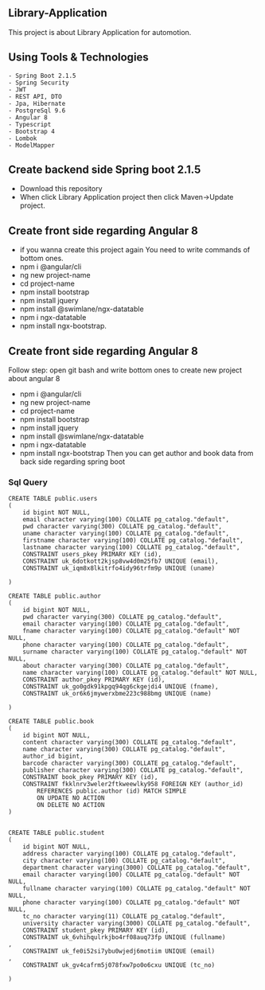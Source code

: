## Library-Application
This project is about Library Application for automotion. 

## Using Tools & Technologies
``` 
- Spring Boot 2.1.5
- Spring Security
- JWT
- REST API, DTO
- Jpa, Hibernate
- PostgreSql 9.6
- Angular 8
- Typescript
- Bootstrap 4
- Lombok
- ModelMapper
```

## Create backend side Spring boot 2.1.5
- Download this repository
- When click Library Application project then click Maven->Update project.

## Create front side regarding Angular 8
- if you wanna create this project again You need to write commands of bottom ones.
- npm i @angular/cli
- ng new project-name
- cd project-name
- npm install bootstrap
- npm install jquery
- npm install @swimlane/ngx-datatable
- npm i ngx-datatable
- npm install ngx-bootstrap.

## Create front side regarding Angular 8
Follow step: open git bash and write bottom ones to create new project about angular 8
- npm i @angular/cli
- ng new project-name
- cd project-name
- npm install bootstrap
- npm install jquery
- npm install @swimlane/ngx-datatable
- npm i ngx-datatable
- npm install ngx-bootstrap
Then you can get author and book data from back side regarding spring boot

### Sql Query
``` 
CREATE TABLE public.users
(
    id bigint NOT NULL,
    email character varying(100) COLLATE pg_catalog."default",
    pwd character varying(300) COLLATE pg_catalog."default",
    uname character varying(100) COLLATE pg_catalog."default",
    firstname character varying(100) COLLATE pg_catalog."default",
    lastname character varying(100) COLLATE pg_catalog."default",
    CONSTRAINT users_pkey PRIMARY KEY (id),
    CONSTRAINT uk_6dotkott2kjsp8vw4d0m25fb7 UNIQUE (email),
    CONSTRAINT uk_iqm8x8lkitrfo4idy96trfm9p UNIQUE (uname)

)

CREATE TABLE public.author
(
    id bigint NOT NULL,
    pwd character varying(300) COLLATE pg_catalog."default",
    email character varying(100) COLLATE pg_catalog."default",
    fname character varying(100) COLLATE pg_catalog."default" NOT NULL,
    phone character varying(100) COLLATE pg_catalog."default",
    surname character varying(100) COLLATE pg_catalog."default" NOT NULL,
    about character varying(300) COLLATE pg_catalog."default",
    name character varying(100) COLLATE pg_catalog."default" NOT NULL,
    CONSTRAINT author_pkey PRIMARY KEY (id),
    CONSTRAINT uk_go0gdk91kpgq94qg6ckgejdi4 UNIQUE (fname),
    CONSTRAINT uk_or6k6jmywerxbme223c988bmg UNIQUE (name)

)

CREATE TABLE public.book
(
    id bigint NOT NULL,
    content character varying(300) COLLATE pg_catalog."default",
    name character varying(300) COLLATE pg_catalog."default",
    author_id bigint,
    barcode character varying(300) COLLATE pg_catalog."default",
    publisher character varying(300) COLLATE pg_catalog."default",
    CONSTRAINT book_pkey PRIMARY KEY (id),
    CONSTRAINT fkklnrv3weler2ftkweewlky958 FOREIGN KEY (author_id)
        REFERENCES public.author (id) MATCH SIMPLE
        ON UPDATE NO ACTION
        ON DELETE NO ACTION
)


CREATE TABLE public.student
(
    id bigint NOT NULL,
    address character varying(100) COLLATE pg_catalog."default",
    city character varying(100) COLLATE pg_catalog."default",
    department character varying(3000) COLLATE pg_catalog."default",
    email character varying(100) COLLATE pg_catalog."default" NOT NULL,
    fullname character varying(100) COLLATE pg_catalog."default" NOT NULL,
    phone character varying(100) COLLATE pg_catalog."default" NOT NULL,
    tc_no character varying(11) COLLATE pg_catalog."default",
    university character varying(3000) COLLATE pg_catalog."default",
    CONSTRAINT student_pkey PRIMARY KEY (id),
    CONSTRAINT uk_6vhihqulrkjbo4rf08auq73fp UNIQUE (fullname)
,
    CONSTRAINT uk_fe0i52si7ybu0wjedj6motiim UNIQUE (email)
,
    CONSTRAINT uk_gv4cafrm5j078fxw7po0o6cxu UNIQUE (tc_no)

)
``` 
